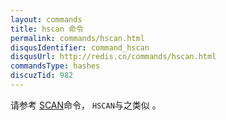 ```yaml
---
layout: commands
title: hscan 命令
permalink: commands/hscan.html
disqusIdentifier: command_hscan
disqusUrl: http://redis.cn/commands/hscan.html
commandsType: hashes
discuzTid: 982
---
```


请参考 [SCAN](/commands/scan.html)命令， `HSCAN`与之类似 。
